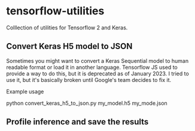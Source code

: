 # tensorflow-utilities

Colllection of utilities for Tensorflow 2 and Keras. 

## Convert Keras H5 model to JSON

Sometimes you might want to convert a Keras Sequential model to human readable format or load it in another language. Tensorflow JS used to provide a way to do this, but it is deprecated as of January 2023. I tried to use it, but it's basically broken until Google's team decides to fix it.

Example usage

python convert_keras_h5_to_json.py my_model.h5 my_mode.json

## Profile inference and save the results

